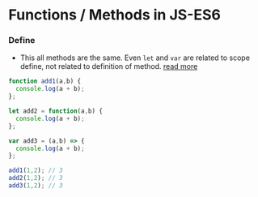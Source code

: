 # Functions / Methods in JS-ES6

### Define

- This all methods are the same. Even `let` and `var` are related to scope define, not related to definition of method.
[read more](https://developer.mozilla.org/en-US/docs/Web/JavaScript/Reference/Functions/Method_definitions)

```JavaScript
function add1(a,b) {
  console.log(a + b);
};

let add2 = function(a,b) {
  console.log(a + b);
};

var add3 = (a,b) => {
  console.log(a + b);
};

add1(1,2); // 3
add2(1,2); // 3
add3(1,2); // 3
```

